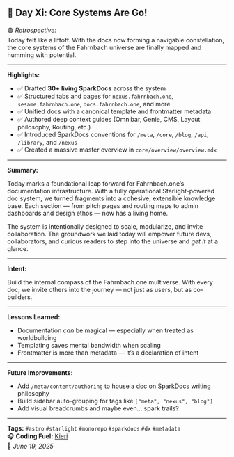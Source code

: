 ## 🚀 Day Xi: Core Systems Are Go!

🟣 *Retrospective:*  
Today felt like a liftoff. With the docs now forming a navigable constellation, the core systems of the Fahrnbach universe are finally mapped and humming with potential.

---

**Highlights:**

- ✅ Drafted **30+ living SparkDocs** across the system  
- ✅ Structured tabs and pages for `nexus.fahrnbach.one`, `sesame.fahrnbach.one`, `docs.fahrnbach.one`, and more  
- ✅ Unified docs with a canonical template and frontmatter metadata  
- ✅ Authored deep context guides (Omnibar, Genie, CMS, Layout philosophy, Routing, etc.)  
- ✅ Introduced SparkDocs conventions for `/meta`, `/core`, `/blog`, `/api`, `/library`, and `/nexus`  
- ✅ Created a massive master overview in `core/overview/overview.mdx`

---

**Summary:**

Today marks a foundational leap forward for Fahrnbach.one’s documentation infrastructure. With a fully operational Starlight-powered doc system, we turned fragments into a cohesive, extensible knowledge base. Each section — from pitch pages and routing maps to admin dashboards and design ethos — now has a living home.

The system is intentionally designed to scale, modularize, and invite collaboration. The groundwork we laid today will empower future devs, collaborators, and curious readers to step into the universe and *get it* at a glance.

---

**Intent:**

Build the internal compass of the Fahrnbach.one multiverse. With every doc, we invite others into the journey — not just as users, but as co-builders.

---

**Lessons Learned:**

- Documentation *can* be magical — especially when treated as worldbuilding  
- Templating saves mental bandwidth when scaling  
- Frontmatter is more than metadata — it’s a declaration of intent  

---

**Future Improvements:**

- Add `/meta/content/authoring` to house a doc on SparkDocs writing philosophy  
- Build sidebar auto-grouping for tags like `["meta", "nexus", "blog"]`  
- Add visual breadcrumbs and maybe even… spark trails?

---

**Tags:** `#astro` `#starlight` `#monorepo` `#sparkdocs` `#dx` `#metadata`  
🎧 **Coding Fuel:** [Kieri](https://www.youtube.com/watch?v=bZsUzcxAkgc)  
📅 *June 19, 2025*
